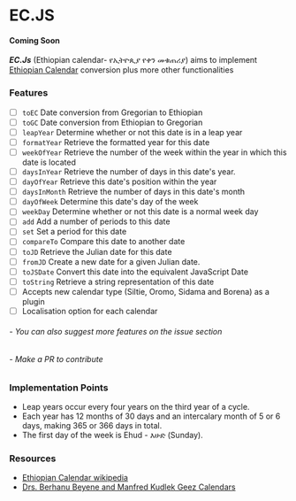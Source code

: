 # EC.JS
#### Coming Soon

***EC.Js*** (Ethiopian calendar- የኢትዮጲያ የቀን መቁጠሪያ) aims to implement  [Ethiopian Calendar](https://en.wikipedia.org/wiki/Ethiopian_calendar) conversion plus more other functionalities

### Features 
- [ ] `toEC` Date conversion from Gregorian to Ethiopian
- [ ] `toGC` Date conversion from Ethiopian to Gregorian
- [ ] `leapYear` Determine whether or not this date is in a leap year
- [ ] `formatYear` Retrieve the formatted year for this date
- [ ] `weekOfYear` Retrieve the number of the week within the year in which this date is located
- [ ] `daysInYear` Retrieve the number of days in this date's year.
- [ ] `dayOfYear` Retrieve this date's position within the year
- [ ] `daysInMonth` Retrieve the number of days in this date's month
- [ ] `dayOfWeek` Determine this date's day of the week
- [ ] `weekDay` Determine whether or not this date is a normal week day
- [ ] `add` Add a number of periods to this date
- [ ] `set` Set a period for this date
- [ ] `compareTo` Compare this date to another date
- [ ] `toJD` Retrieve the Julian date for this date
- [ ] `fromJD` Create a new date for a given Julian date.
- [ ] `toJSDate` Convert this date into the equivalent JavaScript Date
- [ ] `toString` Retrieve a string representation of this date
- [ ] Accepts new calendar type (Siltie, Oromo, Sidama and Borena) as a plugin
- [ ] Localisation option for each calendar

###### - You can also suggest more features on the issue section
###### - Make a PR to contribute

### Implementation Points

- Leap years occur every four years on the third year of a cycle.
- Each year has 12 months of 30 days and an intercalary month of 5 or 6 days, making 365 or 366 days in total.
- The first day of the week is Ehud - እሁድ (Sunday).


### Resources

- [Ethiopian Calendar wikipedia](https://en.wikipedia.org/wiki/Ethiopian_calendar)
- [Drs. Berhanu Beyene and Manfred Kudlek Geez Calendars](http://www.geez.org/Calendars/)



